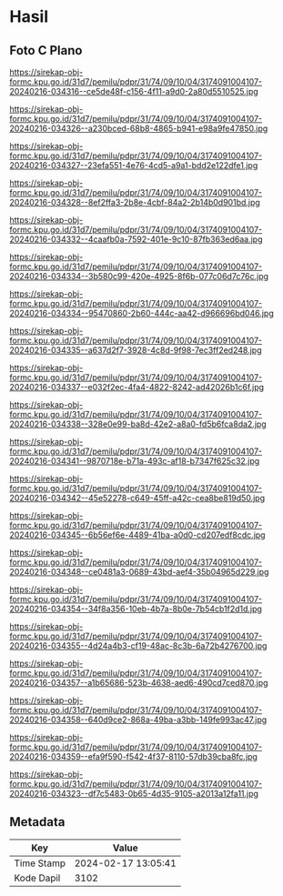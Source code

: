 # Hasil

## Foto C Plano

https://sirekap-obj-formc.kpu.go.id/31d7/pemilu/pdpr/31/74/09/10/04/3174091004107-20240216-034316--ce5de48f-c156-4f11-a9d0-2a80d5510525.jpg

https://sirekap-obj-formc.kpu.go.id/31d7/pemilu/pdpr/31/74/09/10/04/3174091004107-20240216-034326--a230bced-68b8-4865-b941-e98a9fe47850.jpg

https://sirekap-obj-formc.kpu.go.id/31d7/pemilu/pdpr/31/74/09/10/04/3174091004107-20240216-034327--23efa551-4e76-4cd5-a9a1-bdd2e122dfe1.jpg

https://sirekap-obj-formc.kpu.go.id/31d7/pemilu/pdpr/31/74/09/10/04/3174091004107-20240216-034328--8ef2ffa3-2b8e-4cbf-84a2-2b14b0d901bd.jpg

https://sirekap-obj-formc.kpu.go.id/31d7/pemilu/pdpr/31/74/09/10/04/3174091004107-20240216-034332--4caafb0a-7592-401e-9c10-87fb363ed6aa.jpg

https://sirekap-obj-formc.kpu.go.id/31d7/pemilu/pdpr/31/74/09/10/04/3174091004107-20240216-034334--3b580c99-420e-4925-8f6b-077c06d7c76c.jpg

https://sirekap-obj-formc.kpu.go.id/31d7/pemilu/pdpr/31/74/09/10/04/3174091004107-20240216-034334--95470860-2b60-444c-aa42-d966696bd046.jpg

https://sirekap-obj-formc.kpu.go.id/31d7/pemilu/pdpr/31/74/09/10/04/3174091004107-20240216-034335--a637d2f7-3928-4c8d-9f98-7ec3ff2ed248.jpg

https://sirekap-obj-formc.kpu.go.id/31d7/pemilu/pdpr/31/74/09/10/04/3174091004107-20240216-034337--e032f2ec-4fa4-4822-8242-ad42026b1c6f.jpg

https://sirekap-obj-formc.kpu.go.id/31d7/pemilu/pdpr/31/74/09/10/04/3174091004107-20240216-034338--328e0e99-ba8d-42e2-a8a0-fd5b6fca8da2.jpg

https://sirekap-obj-formc.kpu.go.id/31d7/pemilu/pdpr/31/74/09/10/04/3174091004107-20240216-034341--9870718e-b71a-493c-af18-b7347f625c32.jpg

https://sirekap-obj-formc.kpu.go.id/31d7/pemilu/pdpr/31/74/09/10/04/3174091004107-20240216-034342--45e52278-c649-45ff-a42c-cea8be819d50.jpg

https://sirekap-obj-formc.kpu.go.id/31d7/pemilu/pdpr/31/74/09/10/04/3174091004107-20240216-034345--6b56ef6e-4489-41ba-a0d0-cd207edf8cdc.jpg

https://sirekap-obj-formc.kpu.go.id/31d7/pemilu/pdpr/31/74/09/10/04/3174091004107-20240216-034348--ce0481a3-0689-43bd-aef4-35b04965d229.jpg

https://sirekap-obj-formc.kpu.go.id/31d7/pemilu/pdpr/31/74/09/10/04/3174091004107-20240216-034354--34f8a356-10eb-4b7a-8b0e-7b54cb1f2d1d.jpg

https://sirekap-obj-formc.kpu.go.id/31d7/pemilu/pdpr/31/74/09/10/04/3174091004107-20240216-034355--4d24a4b3-cf19-48ac-8c3b-6a72b4276700.jpg

https://sirekap-obj-formc.kpu.go.id/31d7/pemilu/pdpr/31/74/09/10/04/3174091004107-20240216-034357--a1b65686-523b-4638-aed6-490cd7ced870.jpg

https://sirekap-obj-formc.kpu.go.id/31d7/pemilu/pdpr/31/74/09/10/04/3174091004107-20240216-034358--640d9ce2-868a-49ba-a3bb-149fe993ac47.jpg

https://sirekap-obj-formc.kpu.go.id/31d7/pemilu/pdpr/31/74/09/10/04/3174091004107-20240216-034359--efa9f590-f542-4f37-8110-57db39cba8fc.jpg

https://sirekap-obj-formc.kpu.go.id/31d7/pemilu/pdpr/31/74/09/10/04/3174091004107-20240216-034323--df7c5483-0b65-4d35-9105-a2013a12fa11.jpg


## Metadata

| Key        | Value               |
| ---------- | ------------------- |
| Time Stamp | 2024-02-17 13:05:41 |
| Kode Dapil | 3102                |



